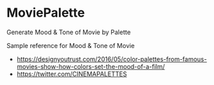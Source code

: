 # MoviePalette
Generate Mood &amp; Tone of Movie by Palette

Sample reference for Mood &amp; Tone of Movie
- https://designyoutrust.com/2016/05/color-palettes-from-famous-movies-show-how-colors-set-the-mood-of-a-film/
- https://twitter.com/CINEMAPALETTES
